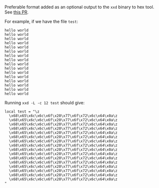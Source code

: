 Preferable format added as an optional output to the `xxd` binary to hex tool.
See [this PR](https://github.com/vim/vim/pull/15686).

For example, if we have the file `test`:
```
hello world
hello world
hello world
hello world
hello world
hello world
hello world
hello world
hello world
hello world
hello world
hello world
hello world
hello world
hello world
hello world
```

Running `xxd -L -c 12 test` should give:
```
local test = "\z
  \x68\x65\x6c\x6c\x6f\x20\x77\x6f\x72\x6c\x64\x0a\z
  \x68\x65\x6c\x6c\x6f\x20\x77\x6f\x72\x6c\x64\x0a\z
  \x68\x65\x6c\x6c\x6f\x20\x77\x6f\x72\x6c\x64\x0a\z
  \x68\x65\x6c\x6c\x6f\x20\x77\x6f\x72\x6c\x64\x0a\z
  \x68\x65\x6c\x6c\x6f\x20\x77\x6f\x72\x6c\x64\x0a\z
  \x68\x65\x6c\x6c\x6f\x20\x77\x6f\x72\x6c\x64\x0a\z
  \x68\x65\x6c\x6c\x6f\x20\x77\x6f\x72\x6c\x64\x0a\z
  \x68\x65\x6c\x6c\x6f\x20\x77\x6f\x72\x6c\x64\x0a\z
  \x68\x65\x6c\x6c\x6f\x20\x77\x6f\x72\x6c\x64\x0a\z
  \x68\x65\x6c\x6c\x6f\x20\x77\x6f\x72\x6c\x64\x0a\z
  \x68\x65\x6c\x6c\x6f\x20\x77\x6f\x72\x6c\x64\x0a\z
  \x68\x65\x6c\x6c\x6f\x20\x77\x6f\x72\x6c\x64\x0a\z
  \x68\x65\x6c\x6c\x6f\x20\x77\x6f\x72\x6c\x64\x0a\z
  \x68\x65\x6c\x6c\x6f\x20\x77\x6f\x72\x6c\x64\x0a\z
  \x68\x65\x6c\x6c\x6f\x20\x77\x6f\x72\x6c\x64\x0a\z
  \x68\x65\x6c\x6c\x6f\x20\x77\x6f\x72\x6c\x64\x0a\z
"
```

